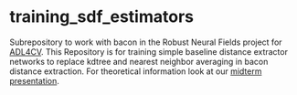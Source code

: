 # training_sdf_estimators

Subrepository to work with bacon in the Robust Neural Fields project for [ADL4CV](https://niessner.github.io/ADL4CV/).
This Repository is for training simple baseline distance extractor networks to replace kdtree and nearest neighbor averaging in bacon distance extraction.
For theoretical information look at our [midterm presentation](https://docs.google.com/presentation/d/1lkhXgq31yd0LC_89G88jLUj4K30wy_20AKmic8yo9Cw/edit?usp=sharing).

